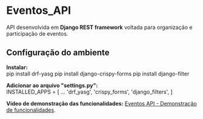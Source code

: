 # Eventos_API

API desenvolvida em **Django REST framework** voltada para organização e participação de eventos.

## Configuração do ambiente

**Instalar:**  
pip install drf-yasg
pip install django-crispy-forms
pip install django-filter

**Adicionar ao arquivo "settings.py":**  
INSTALLED_APPS = [
    ...
    'drf_yasg',
    'crispy_forms',
    'django_filters',
]

**Vídeo de demonstração das funcionalidades:** [Eventos API - Demonstração de funcionalidades](https://www.youtube.com/watch?v=uorMQ2r2MoE).
